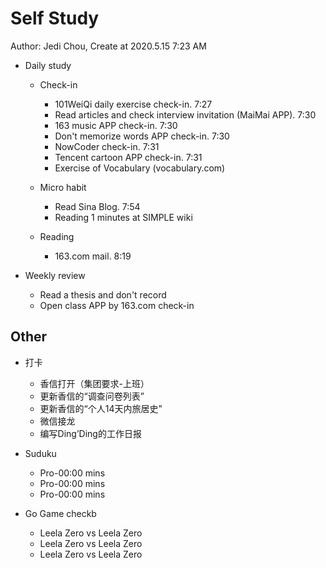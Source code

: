 # Self Study

Author: Jedi Chou, Create at 2020.5.15 7:23 AM

* Daily study

  * Check-in
    * 101WeiQi daily exercise check-in. 7:27
    * Read articles and check interview invitation (MaiMai APP). 7:30
    * 163 music APP check-in. 7:30
    * Don't memorize words APP check-in. 7:30
    * NowCoder check-in. 7:31
    * Tencent cartoon APP check-in. 7:31
    * Exercise of Vocabulary (vocabulary.com)

  * Micro habit
    * Read Sina Blog. 7:54
    * Reading 1 minutes at SIMPLE wiki

  * Reading
    * 163.com mail. 8:19

* Weekly review
  * Read a thesis and don't record
  * Open class APP by 163.com check-in

## Other

* 打卡
  * 香信打开（集团要求-上班）
  * 更新香信的“调查问卷列表”
  * 更新香信的“个人14天内旅居史”
  * 微信接龙
  * 编写Ding’Ding的工作日报

* Suduku
  * Pro-00:00 mins
  * Pro-00:00 mins
  * Pro-00:00 mins

* Go Game checkb
  * Leela Zero vs Leela Zero
  * Leela Zero vs Leela Zero
  * Leela Zero vs Leela Zero

